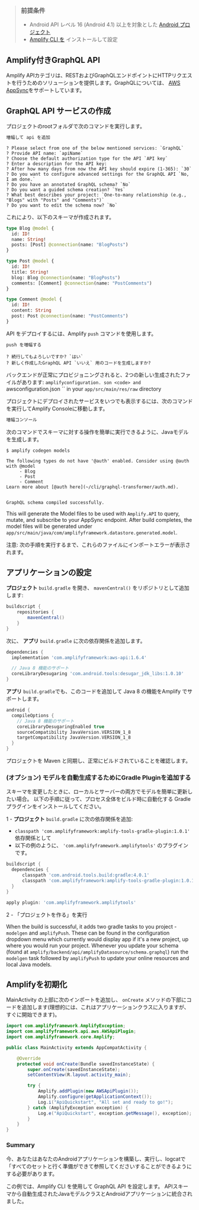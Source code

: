 > ### 前提条件
> 
> * Android API レベル 16 (Android 4.1) 以上を対象とした [Android プロジェクト](https://developer.android.com/training/basics/firstapp/creating-project)
> * [Amplify CLI を](~/cli/start/install.md) インストールして設定

## Amplify付きGraphQL API

Amplify APIカテゴリは、RESTおよびGraphQLエンドポイントにHTTPリクエストを行うためのソリューションを提供します。GraphQLについては、 [AWS AppSync](https://aws.amazon.com/appsync/)をサポートしています。

## GraphQL API サービスの作成

プロジェクトのrootフォルダで次のコマンドを実行します。

```bash
増幅して api を追加
```

```console
? Please select from one of the below mentioned services: `GraphQL`
? Provide API name: `apiName`
? Choose the default authorization type for the API `API key`
? Enter a description for the API key:
? After how many days from now the API key should expire (1-365): `30`
? Do you want to configure advanced settings for the GraphQL API `No, I am done.`
? Do you have an annotated GraphQL schema? `No`
? Do you want a guided schema creation? `Yes`
? What best describes your project: `One-to-many relationship (e.g., "Blogs" with "Posts" and "Comments")`
? Do you want to edit the schema now? `No`
```

これにより、以下のスキーマが作成されます。
```graphql
type Blog @model {
  id: ID!
  name: String!
  posts: [Post] @connection(name: "BlogPosts")
}

type Post @model {
  id: ID!
  title: String!
  blog: Blog @connection(name: "BlogPosts")
  comments: [Comment] @connection(name: "PostComments")
}

type Comment @model {
  id: ID!
  content: String
  post: Post @connection(name: "PostComments")
}
```

API をデプロイするには、Amplify `push` コマンドを使用します。

```bash
push を増幅する
```

```console
? 続行してもよろしいですか? `はい`
? 新しく作成したGraphQL API `いいえ` 用のコードを生成しますか?
```

バックエンドが正常にプロビジョニングされると、2つの新しい生成されたファイルがあります: `amplifyconfiguration. son <code> and` awsconfiguration.json `` in your `app/src/main/res/raw` directory

プロジェクトにデプロイされたサービスをいつでも表示するには、次のコマンドを実行してAmplify Consoleに移動します。

```bash
増幅コンソール
```

次のコマンドでスキーマに対する操作を簡単に実行できるように、Javaモデルを生成します。

```console
$ amplify codegen models

The following types do not have '@auth' enabled. Consider using @auth with @model
     - Blog
     - Post
     - Comment
Learn more about [@auth here](~/cli/graphql-transformer/auth.md).


GraphQL schema compiled successfully.
```

This will generate the Model files to be used with `Amplify.API` to query, mutate, and subscribe to your AppSync endpoint. After build completes, the model files will be generated under `app/src/main/java/com/amplifyframework.datastore.generated.model`.

注意: 次の手順を実行するまで、これらのファイルにインポートエラーが表示されます。

## アプリケーションの設定

**プロジェクト** `build.gradle` を開き、 `mavenCentral()` をリポジトリとして追加します:

```groovy
buildscript {
    repositories {
        mavenCentral()
    }
}
```

次に、 **アプリ** `build.gradle` に次の依存関係を追加します。

```groovy
dependencies {
  implementation 'com.amplifyframework:aws-api:1.6.4'

  // Java 8 機能のサポート
  coreLibraryDesugaring 'com.android.tools:desugar_jdk_libs:1.0.10'
}
```
**アプリ** `build.gradle`でも、このコードを追加して Java 8 の機能をAmplify でサポートします。

```groovy
android {
  compileOptions {
    // Java 8 機能のサポート
    coreLibraryDesugaringEnabled true
    sourceCompatibility JavaVersion.VERSION_1_8
    targetCompatibility JavaVersion.VERSION_1_8
  }
}
```

プロジェクトを Maven と同期し、正常にビルドされていることを確認します。

### (オプション) モデルを自動生成するためにGradle Pluginを追加する

スキーマを変更したときに、ローカルとサーバーの両方でモデルを簡単に更新したい場合。 以下の手順に従って、プロセス全体をビルド時に自動化する Gradle プラグインをインストールしてください。

1 - **プロジェクト** `build.gradle` に次の依存関係を追加:

* `classpath 'com.amplifyframework:amplify-tools-gradle-plugin:1.0.1'` 依存関係として
* 以下の例のように、 `'com.amplifyframework.amplifytools'` のプラグインです。

```groovy
buildscript {
  dependencies {
      classpath 'com.android.tools.build:gradle:4.0.1'
      classpath 'com.amplifyframework:amplify-tools-gradle-plugin:1.0.1'
  }
}

apply plugin: 'com.amplifyframework.amplifytools'
```

2 - 「プロジェクトを作る」を実行

When the build is successful, it adds two gradle tasks to you project - `modelgen` and `amplifyPush`. These can be found in the configuration dropdown menu which currently would display app if it's a new project, up where you would run your project. Whenever you update your schema (found at `amplify/backend/api/amplifyDatasource/schema.graphql`) run the `modelgen` task followed by `amplifyPush` to update your online resources and local Java models.

## Amplifyを初期化

MainActivity の上部に次のインポートを追加し、 `onCreate` メソッドの下部にコードを追加します(理想的には、これはアプリケーションクラスに入りますが、すぐに開始できます)。

```java
import com.amplifyframework.AmplifyException;
import com.amplifyframework.api.aws.AWSApiPlugin;
import com.amplifyframework.core.Amplify;

public class MainActivity extends AppCompatActivity {

    @Override
    protected void onCreate(Bundle savedInstanceState) {
        super.onCreate(savedInstanceState);
        setContentView(R.layout.activity_main);

        try {
            Amplify.addPlugin(new AWSApiPlugin());
            Amplify.configure(getApplicationContext());
            Log.i("ApiQuickstart", "All set and ready to go!");
        } catch (AmplifyException exception) {
            Log.e("ApiQuickstart", exception.getMessage(), exception);
        }
    }    
}
```


### Summary

今、あなたはあなたのAndroidアプリケーションを構築し、実行し、logcatで「すべてのセットと行く準備ができて参照してくださいすることができるようにする必要があります。

この例では、Amplify CLI を使用して GraphQL API を設定します。 APIスキーマから自動生成されたJavaモデルクラスとAndroidアプリケーションに統合されました。
